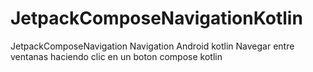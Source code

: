 # JetpackComposeNavigationKotlin
JetpackComposeNavigation Navigation Android kotlin
Navegar entre ventanas haciendo clic en un boton compose kotlin
